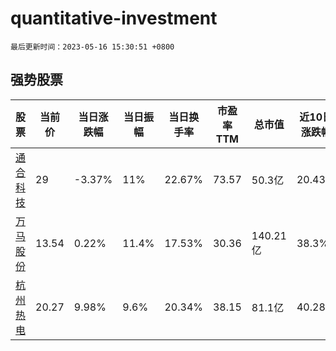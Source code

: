 # quantitative-investment

`最后更新时间：2023-05-16 15:30:51 +0800`

## 强势股票

|股票|当前价|当日涨跌幅|当日振幅|当日换手率|市盈率TTM|总市值|近10日涨跌幅|
|----|----|----|----|----|----|----|----|
|[通合科技](https://xueqiu.com/S/SZ300491)|29|-3.37%|11%|22.67%|73.57|50.3亿|20.43%|
|[万马股份](https://xueqiu.com/S/SZ002276)|13.54|0.22%|11.4%|17.53%|30.36|140.21亿|38.3%|
|[杭州热电](https://xueqiu.com/S/SH605011)|20.27|9.98%|9.6%|20.34%|38.15|81.1亿|40.28%|
